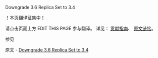  Downgrade 3.6 Replica Set to 3.4

 ！本页翻译征集中！

请点击页面上方 EDIT THIS PAGE 参与翻译。
详见：
[贡献指南]( https://github.com/JinMuInfo/MongoDB-Manual-zh/blob/master/CONTRIBUTING.md )、
[原文链接](  https://docs.mongodb.com/manual/release-notes/3.6-downgrade-replica-set/  )。

 参见

原文 - [Downgrade 3.6 Replica Set to 3.4]( https://docs.mongodb.com/manual/release-notes/3.6-downgrade-replica-set/ )

